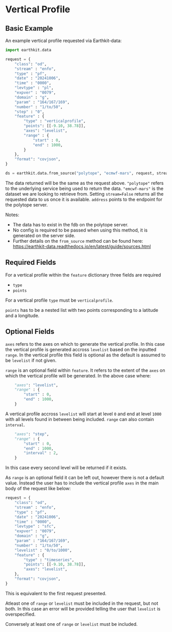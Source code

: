# Vertical Profile

## Basic Example
<!-- 
### Polytope-mars

A basic example of requesting a vertical profile using polytope-mars:

```python
from polytope_mars.api import PolytopeMars

request = {
    "class": "od",
    "stream" : "enfo",
    "type" : "pf",
    "date" : "20241006",
    "time" : "0000",
    "levtype" : "pl",
    "expver" : "0079", 
    "domain" : "g",
    "param" : "164/167/169",
    "number" : "1/to/50",
    "step" : "0",
    "feature" : {
        "type" : "verticalprofile",
        "points": [[-9.10, 38.78]],
        "axes": "levelist",
        "range" : {
            "start" : 0,
            "end" : 1000,
        }
    },
    "format": "covjson",
}

result = PolytopeMars().extract(request)
```

The following will return a vertical profile on `2024-10-06 00:00:00` with levels from `0` to `1000` including all levels available in between, for the parameters `164/167/169` at the point given. This data will be returned for each ensemble number requested.

Notes: 
* The data has to exist in the data source pointed to in the config.
* No config is provided via the PolytopeMars interface so a config will be loaded from the default locations. The config can also be passed directly via the interface.

### Earthkit-data -->

An example vertical profile requested via Earthkit-data:

```python
import earthkit.data

request = {
    "class": "od",
    "stream" : "enfo",
    "type" : "pf",
    "date" : "20241006",
    "time" : "0000",
    "levtype" : "pl",
    "expver" : "0079", 
    "domain" : "g",
    "param" : "164/167/169",
    "number" : "1/to/50",
    "step" : "0",
    "feature" : {
        "type" : "verticalprofile",
        "points": [[-9.10, 38.78]],
        "axes": "levelist",
        "range" : {
            "start" : 0,
            "end" : 1000,
        }
    },
    "format": "covjson",
}

ds = earthkit.data.from_source("polytope", "ecmwf-mars", request, stream=False, address='polytope.ecmwf.int')
```

The data returned will be the same as the request above. `"polytope"` refers to the underlying service being used to return the data. `"emcwf-mars"` is the dataset we are looking to retrieve from. Setting `stream=False` returns all the requested data to us once it is available. `address` points to the endpoint for the polytope server.

Notes: 
* The data has to exist in the fdb on the polytope server.
* No config is required to be passed when using this method, it is generated on the server side.
* Further details on the `from_source` method can be found here: https://earthkit-data.readthedocs.io/en/latest/guide/sources.html

## Required Fields

For a vertical profile within the `feature` dictionary three fields are required

* `type`
* `points`

For a vertical profile `type` must be `verticalprofile`.

`points` has to be a nested list with two points corresponding to a latitude and a longitude.


## Optional Fields

`axes` refers to the axes on which to generate the vertical profile. In this case the vertical profile is generated accross `levelist` based on the inputted `range`. In the vertical profile this field is optional as the default is assumed to be `levelist` if not given.

`range` is an optional field within `feature`. It refers to the extent of the `axes` on which the vertical profile will be generated. In the above case where:

```python
    "axes": "levelist",
    "range" : {
        "start" : 0,
        "end" : 1000,
    }
```

A vertical profile accross `levelist` will start at level `0` and end at level `1000` with all levels found in between being included. `range` can also contain `interval`.

```python
    "axes": "step",
    "range" : {
        "start" : 0,
        "end" : 1000,
        "interval" : 2,
    }
```
In this case every second level will be returned if it exists.

As `range` is an optional field it can be left out, however there is not a default value. Instead the user has to include the vertical profile `axes` in the main body of the request like below:

```python
request = {
    "class": "od",
    "stream" : "enfo",
    "type" : "pf",
    "date" : "20241006",
    "time" : "0000",
    "levtype" : "sfc",
    "expver" : "0079", 
    "domain" : "g",
    "param" : "164/167/169",
    "number" : "1/to/50",
    "levelist" : "0/to/1000",
    "feature" : {
        "type" : "timeseries",
        "points": [[-9.10, 38.78]],
        "axes": "levelist",
    },
    "format": "covjson",
}
```

This is equivalent to the first request presented. 

Atleast one of `range` or `levelist` must be included in the request, but not both. In this case an error will be provided telling the user that `levelist` is overspecified.

Conversely at least one of `range` or `levelist` must be included.

